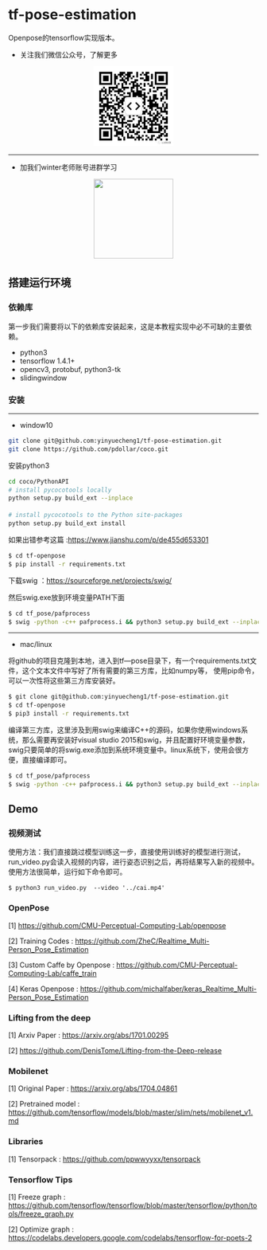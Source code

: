 # tf-pose-estimation

Openpose的tensorflow实现版本。

*  关注我们微信公众号，了解更多
<div align="center">
<img src="https://raw.githubusercontent.com/lidabing/AirView/master/WechatIMG1.jpeg" height="160" width="160" >
</div>

---
*  加我们winter老师账号进群学习
<div align="center">
<img src="https://raw.githubusercontent.com/binaryacademy/tf-pose-estimation/master/winter.jpeg" height="160" width="160" >
</div>

## 搭建运行环境

### 依赖库

第一步我们需要将以下的依赖库安装起来，这是本教程实现中必不可缺的主要依赖。

- python3
- tensorflow 1.4.1+
- opencv3, protobuf, python3-tk
- slidingwindow
### 安装

---
* window10
```bash
git clone git@github.com:yinyuecheng1/tf-pose-estimation.git
git clone https://github.com/pdollar/coco.git
```

安装python3

```bash
cd coco/PythonAPI
# install pycocotools locally
python setup.py build_ext --inplace

# install pycocotools to the Python site-packages
python setup.py build_ext install
```

如果出错参考这篇 :https://www.jianshu.com/p/de455d653301

```bash
$ cd tf-openpose
$ pip install -r requirements.txt
```

下载swig
：https://sourceforge.net/projects/swig/

然后swig.exe放到环境变量PATH下面

```bash
$ cd tf_pose/pafprocess
$ swig -python -c++ pafprocess.i && python3 setup.py build_ext --inplace
```


---
* mac/linux

将github的项目克隆到本地，进入到tf—pose目录下，有一个requirements.txt文件，这个文本文件中写好了所有需要的第三方库，比如numpy等，
使用pip命令，可以一次性将这些第三方库安装好。
```bash
$ git clone git@github.com:yinyuecheng1/tf-pose-estimation.git
$ cd tf-openpose
$ pip3 install -r requirements.txt
```
编译第三方库，这里涉及到用swig来编译C++的源码，如果你使用windows系统，那么需要再安装好visual studio 2015和swig，并且配置好环境变量参数，swig只要简单的将swig.exe添加到系统环境变量中。linux系统下，使用会很方便，直接编译即可。
```bash
$ cd tf_pose/pafprocess
$ swig -python -c++ pafprocess.i && python3 setup.py build_ext --inplace
```

## Demo

### 视频测试

使用方法：我们直接跳过模型训练这一步，直接使用训练好的模型进行测试，run_video.py会读入视频的内容，进行姿态识别之后，再将结果写入新的视频中。
使用方法很简单，运行如下命令即可。

```
$ python3 run_video.py  --video '../cai.mp4'
```




### OpenPose

[1] https://github.com/CMU-Perceptual-Computing-Lab/openpose

[2] Training Codes : https://github.com/ZheC/Realtime_Multi-Person_Pose_Estimation

[3] Custom Caffe by Openpose : https://github.com/CMU-Perceptual-Computing-Lab/caffe_train

[4] Keras Openpose : https://github.com/michalfaber/keras_Realtime_Multi-Person_Pose_Estimation

### Lifting from the deep

[1] Arxiv Paper : https://arxiv.org/abs/1701.00295

[2] https://github.com/DenisTome/Lifting-from-the-Deep-release

### Mobilenet

[1] Original Paper : https://arxiv.org/abs/1704.04861

[2] Pretrained model : https://github.com/tensorflow/models/blob/master/slim/nets/mobilenet_v1.md

### Libraries

[1] Tensorpack : https://github.com/ppwwyyxx/tensorpack

### Tensorflow Tips

[1] Freeze graph : https://github.com/tensorflow/tensorflow/blob/master/tensorflow/python/tools/freeze_graph.py

[2] Optimize graph : https://codelabs.developers.google.com/codelabs/tensorflow-for-poets-2
